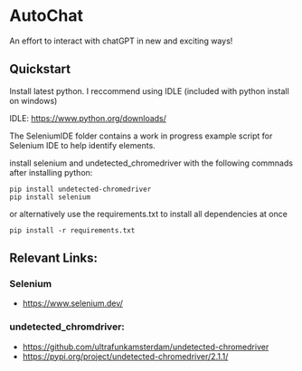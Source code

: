 # AutoChat

An effort to interact with chatGPT in new and exciting ways!



## Quickstart

Install latest python. I reccommend using IDLE (included with python install on windows)

IDLE: https://www.python.org/downloads/

The SeleniumIDE folder contains a work in progress example script for Selenium IDE to help identify elements.

install selenium and undetected_chromedriver with the following commnads after installing python:

```
pip install undetected-chromedriver
pip install selenium
```

or alternatively use the requirements.txt to install all dependencies at once

```
pip install -r requirements.txt
```







## Relevant Links:

### Selenium 
- https://www.selenium.dev/ 

### undetected_chromdriver: 
+ https://github.com/ultrafunkamsterdam/undetected-chromedriver
+ https://pypi.org/project/undetected-chromedriver/2.1.1/
